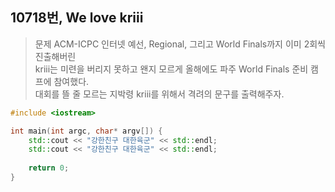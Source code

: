 ## 10718번, We love kriii

> 문제
ACM-ICPC 인터넷 예선, Regional, 그리고 World Finals까지 이미 2회씩 진출해버린  
kriii는 미련을 버리지 못하고 왠지 모르게 올해에도 파주 World Finals 준비 캠프에 참여했다.  
대회를 뜰 줄 모르는 지박령 kriii를 위해서 격려의 문구를 출력해주자.

```C++
#include <iostream>

int main(int argc, char* argv[]) {
    std::cout << "강한친구 대한육군" << std::endl;
    std::cout << "강한친구 대한육군" << std::endl;
    
    return 0;
}
```
